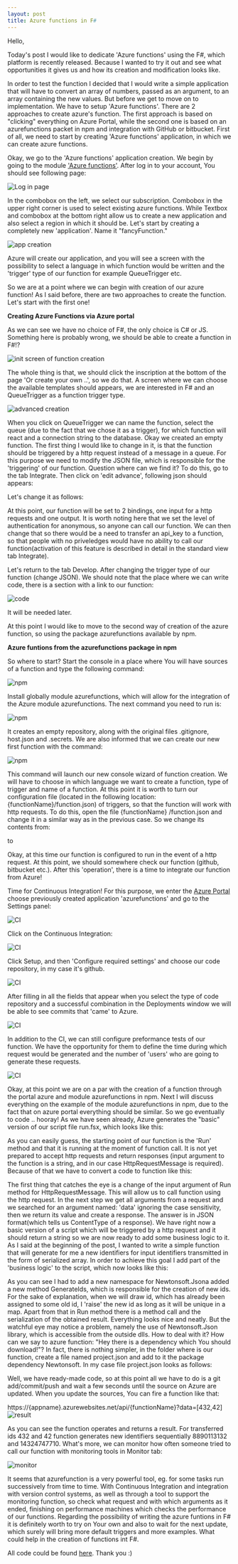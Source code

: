 ```yaml
---
layout: post
title: Azure functions in F#
---
```


Hello,

Today's post I would like to dedicate 'Azure functions' using the F#, which platform is recently released. 
Because I wanted to try it out and see what opportunities it gives us and how its creation and modification looks like.

In order to test the function I decided that I would write a simple application that will have to convert an array of numbers, ​​passed as an argument, to an array containing the new values.
But before we get to move on to implementation. We have to setup 'Azure functions'. There are 2 approaches to create azure's function. The first approach is based on "clicking" everything on Azure Portal, 
while the second one is based on an azurefunctions packet in npm and integration with GitHub or bitbucket.
First of all, we need to start by creating 'Azure functions' application, in which we can create azure functions.

Okay, we go to the 'Azure functions' application creation.
We begin by going to the module ['Azure functions'](https://azure.microsoft.com/en-us/services/functions/).
After log in to your account, You should see following page:

![Log in page](https://mnie.github.com/img/AzureFunctions/getStarted.png)

In the combobox on the left, we select our subscription. Combobox in the upper right corner is used to select existing azure functions. 
While Textbox and combobox at the bottom right allow us to create a new application and also select a region in which it should be. 
Let's start by creating a completely new 'application'. Name it "fancyFunction."

![app creation](https://mnie.github.com/img/AzureFunctions/appCreation.png)

Azure will create our application, and you will see a screen with the possibility to select a language in which function would be written and the 'trigger' type of our function for example QueueTrigger etc.

So we are at a point where we can begin with creation of our azure function!
As I said before, there are two approaches to create the function.
Let's start with the first one!

__Creating Azure Functions via Azure portal__

As we can see we have no choice of F#, the only choice is C# or JS. Something here is probably wrong, we should be able to create a function in F#!?

![init screen of function creation](https://mnie.github.com/img/AzureFunctions/functionCreation.png)

The whole thing is that, we should click the inscription at the bottom of the page 'Or create your own ..', so we do that.
A screen where we can choose the available templates should appears, we are interested in F# and an QueueTrigger as a function trigger type.

![advanced creation](https://mnie.github.com/img/AzureFunctions/functionCreationADV.png)

When you click on QueueTrigger we can name the function, select the queue (due to the fact that we chose it as a trigger), for which function will react and a connection string to the database.
Okay we created an empty function. The first thing I would like to change in it, is that the function should be triggered by a http request instead of a message in a queue. 
For this purpose we need to modify the JSON file, which is responsible for the 'triggering' of our function. 
Question where can we find it? To do this, go to the tab Integrate. Then click on 'edit advance', following json should appears:

<script src="https://gist.github.com/MNie/e7b8fbf4847c48e7f34cf1ff1a5d94c2.js"></script>

Let's change it as follows:

<script src="https://gist.github.com/MNie/38af80a1eac83229fcdad623a66f52e0.js"></script>

At this point, our function will be set to 2 bindings, one input for a http requests and one output. 
It is worth noting here that we set the level of authentication for anonymous, so anyone can call our function. 
We can then change that so there would be a need to transfer an api_key to a function, so that people with no priveledges would have no ability to call our function(activation of this feature is described in detail in the standard view tab Integrate).

Let's return to the tab Develop. After changing the trigger type of our function (change JSON). 
We should note that the place where we can write code, there is a section with a link to our function:

![code](https://mnie.github.com/img/AzureFunctions/code.png)

It will be needed later.

At this point I would like to move to the second way of creation of the azure function, so using the package azurefunctions available by npm.

__Azure funtions from the azurefunctions package in npm__

So where to start? Start the console in a place where You will have sources of a function and type the following command:

<script src="https://gist.github.com/MNie/299f79411554b6e3b5d74b9895c20467.js"></script>
![npm](https://mnie.github.com/img/AzureFunctions/npm.png)

Install globally module azurefunctions, which will allow for the integration of the Azure module azurefunctions. 
The next command you need to run is:

<script src="https://gist.github.com/MNie/d61cb78d1e6ae49f88288730f2feb136.js"></script>
![npm](https://mnie.github.com/img/AzureFunctions/init.png)

It creates an empty repository, along with the original files .gitignore, host.json and .secrets. 
We are also informed that we can create our new first function with the command:

<script src="https://gist.github.com/MNie/bf3c7492b75d97c54f66519220d26620.js"></script>
![npm](https://mnie.github.com/img/AzureFunctions/new.png)

This command will launch our new console wizard of function creation. We will have to choose in which language we want to create a function, type of trigger and name of a function.
At this point it is worth to turn our configuration file (located in the following location: {functionName}/function.json) of triggers, so that the function will work with http requests. 
To do this, open the file {functionName} /function.json and change it in a similar way as in the previous case. So we change its contents from:

<script src="https://gist.github.com/MNie/e7b8fbf4847c48e7f34cf1ff1a5d94c2.js"></script>

to

<script src="https://gist.github.com/MNie/38af80a1eac83229fcdad623a66f52e0.js"></script>

Okay, at this time our function is configured to run in the event of a http request. 
At this point, we should somewhere check our function (github, bitbucket etc.). 
After this 'operation', there is a time to integrate our function from Azure!

Time for Continuous Integration!
For this purpose, we enter the [Azure Portal](https://azure.microsoft.com/en-us/services/functions/) choose previously created application 'azurefunctions' and go to the Settings panel:

![CI](https://mnie.github.com/img/AzureFunctions/CI.png)

Click on the Continuous Integration:

![CI](https://mnie.github.com/img/AzureFunctions/CI2.png)

Click Setup, and then 'Configure required settings' and choose our code repository, in my case it's github.

![CI](https://mnie.github.com/img/AzureFunctions/CI3.png)

After filling in all the fields that appear when you select the type of code repository and a successful combination in the Deployments window we will be able to see commits that 'came' to Azure.

![CI](https://mnie.github.com/img/AzureFunctions/CI4.png)

In addition to the CI, we can still configure preformance tests of our function. 
We have the opportunity for them to define the time during which request would be generated and the number of 'users' who are going to generate these requests.

![CI](https://mnie.github.com/img/AzureFunctions/CI5.png)

Okay, at this point we are on a par with the creation of a function through the portal azure and module azurefunctions in npm. 
Next I will discuss everything on the example of the module azurefunctions in npm, due to the fact that on azure portal everything should be similar. 
So we go eventually to code .. hooray!
As we have seen already, Azure generates the "basic" version of our script file run.fsx, which looks like this:

<script src="https://gist.github.com/MNie/998b9648a3486c5884927294498fa451.js"></script>

As you can easily guess, the starting point of our function is the 'Run' method and that it is running at the moment of function call. 
It is not yet prepared to accept http requests and return responses (input argument to the function is a string, and in our case HttpRequestMessage is required). 
Because of that we have to convert a code to function like this:

<script src="https://gist.github.com/MNie/34b3c6e7929a2b1e9ec5b6530bb2a22b.js"></script>

The first thing that catches the eye is a change of the input argument of Run method for HttpRequestMessage. 
This will allow us to call function using the http request. 
In the next step we get all arguments from a request and we searched for an argument named: 'data' ignoring the case sensitivity, then we return its value and create a response. 
The answer is in JSON format(which tells us ContentType of a response). 
We have right now a basic version of a script which will be triggered by a http request and it should return a string so we are now ready to add some business logic to it. 
As I said at the beginning of the post, I wanted to write a simple function that will generate for me a new identifiers for input identifiers transmitted in the form of serialized array. 
In order to achieve this goal I add part of the 'business logic' to the script, which now looks like this:

<script src="https://gist.github.com/MNie/23af0ee11bcd7b91171209d1aa83d66f.js"></script>

As you can see I had to add a new namespace for Newtonsoft.Jsona added a new method GenerateIds, 
which is responsible for the creation of new ids. 
For the sake of explanation, when we will draw id, which has already been assigned to some old id, I 'raise' the new id as long as it will be unique in a map. 
Apart from that in Run method there is a method call and the serialization of the obtained result. 
Everything looks nice and neatly. But the watchful eye may notice a problem, namely the use of Newtonsoft.Json library, 
which is accessible from the outside dlls. How to deal with it? How can we say to azure function: "Hey there is a dependency which You should download!"?
In fact, there is nothing simpler, in the folder where is our function, create a file named project.json and add to it the package dependency Newtonsoft. 
In my case file project.json looks as follows:

<script src="https://gist.github.com/MNie/dc4a07ae72081ca6e39cac82e712b35e.js"></script>

Well, we have ready-made code, so at this point all we have to do is a git add/commit/push and wait a few seconds until the source on Azure are updated.
When you update the sources, You can fire a function like that:

https://{appname}.azurewebsites.net/api/{functionName}?data=[432,42]
![result](https://mnie.github.com/img/AzureFunctions/result.png)

As you can see the function operates and returns a result. 
For transferred ids 432 and 42 function generates new identifiers sequentially 8890113132 and 14324747710. 
What's more, we can monitor how often someone tried to call our function with monitoring tools in Monitor tab:

![monitor](https://mnie.github.com/img/AzureFunctions/monitor.png)

It seems that azurefunction is a very powerful tool, eg. for some tasks run successively from time to time. 
With Continuous Integration and integration with version control systems, as well as through a tool to support the monitoring function, so check what request and with which arguments as it ended, finishing on performance machines which checks the performance of our functions. 
Regarding the possibility of writing the azure funtions in F# it is definitely worth to try on Your own and also to wait for the next update, which surely will bring more default triggers and more examples. 
What could help in the creation of functions int F#.

All code could be found [here](https://github.com/MNie/IdsGeneratorAzureFunctions).
Thank you :)